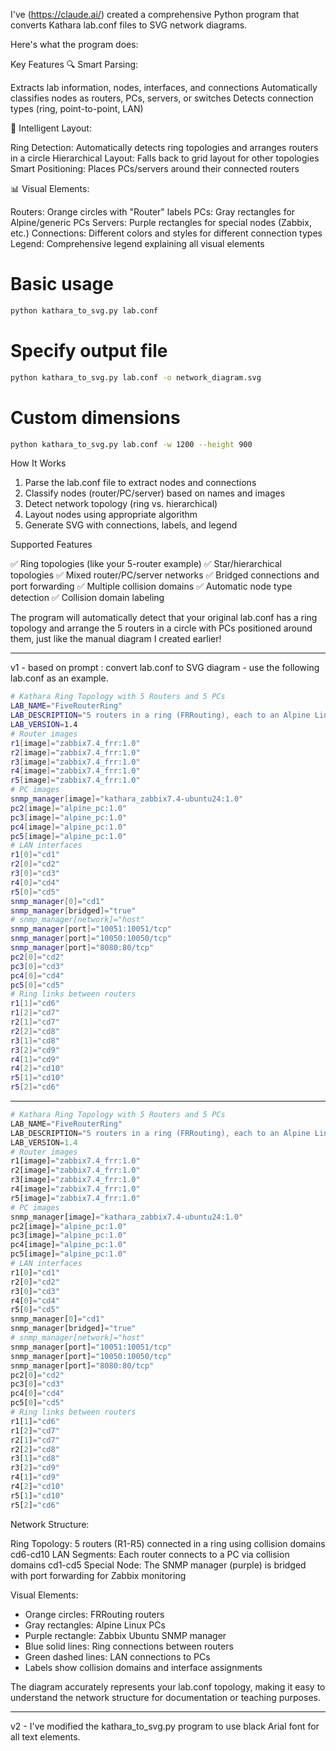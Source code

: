 
I've (https://claude.ai/) created a comprehensive Python program that converts Kathara lab.conf files to SVG network diagrams. 

Here's what the program does:

Key Features
🔍 Smart Parsing:

Extracts lab information, nodes, interfaces, and connections
Automatically classifies nodes as routers, PCs, servers, or switches
Detects connection types (ring, point-to-point, LAN)

🎨 Intelligent Layout:

Ring Detection: Automatically detects ring topologies and arranges routers in a circle
Hierarchical Layout: Falls back to grid layout for other topologies
Smart Positioning: Places PCs/servers around their connected routers

📊 Visual Elements:

Routers: Orange circles with "Router" labels
PCs: Gray rectangles for Alpine/generic PCs
Servers: Purple rectangles for special nodes (Zabbix, etc.)
Connections: Different colors and styles for different connection types
Legend: Comprehensive legend explaining all visual elements


# Basic usage
``` bash
python kathara_to_svg.py lab.conf
```
# Specify output file
``` bash
python kathara_to_svg.py lab.conf -o network_diagram.svg
``` 
# Custom dimensions
``` bash
python kathara_to_svg.py lab.conf -w 1200 --height 900
```

How It Works

1. Parse the lab.conf file to extract nodes and connections
2. Classify nodes (router/PC/server) based on names and images
3. Detect network topology (ring vs. hierarchical)
4. Layout nodes using appropriate algorithm
5. Generate SVG with connections, labels, and legend

Supported Features

✅ Ring topologies (like your 5-router example)
✅ Star/hierarchical topologies
✅ Mixed router/PC/server networks
✅ Bridged connections and port forwarding
✅ Multiple collision domains
✅ Automatic node type detection
✅ Collision domain labeling

The program will automatically detect that your original lab.conf has a ring topology and arrange the 5 routers in a circle with PCs positioned around them, just like the manual diagram I created earlier!

***

v1 - based on prompt : convert lab.conf to SVG diagram - use the following lab.conf as an example. 

``` bash
# Kathara Ring Topology with 5 Routers and 5 PCs
LAB_NAME="FiveRouterRing"
LAB_DESCRIPTION="5 routers in a ring (FRRouting), each to an Alpine Linux PC"
LAB_VERSION=1.4
# Router images
r1[image]="zabbix7.4_frr:1.0"
r2[image]="zabbix7.4_frr:1.0"
r3[image]="zabbix7.4_frr:1.0"
r4[image]="zabbix7.4_frr:1.0"
r5[image]="zabbix7.4_frr:1.0"
# PC images
snmp_manager[image]="kathara_zabbix7.4-ubuntu24:1.0"
pc2[image]="alpine_pc:1.0"
pc3[image]="alpine_pc:1.0"
pc4[image]="alpine_pc:1.0"
pc5[image]="alpine_pc:1.0"
# LAN interfaces
r1[0]="cd1"
r2[0]="cd2"
r3[0]="cd3"
r4[0]="cd4"
r5[0]="cd5"
snmp_manager[0]="cd1"
snmp_manager[bridged]="true"
# snmp_manager[network]="host"
snmp_manager[port]="10051:10051/tcp"
snmp_manager[port]="10050:10050/tcp"
snmp_manager[port]="8080:80/tcp"
pc2[0]="cd2"
pc3[0]="cd3"
pc4[0]="cd4"
pc5[0]="cd5"
# Ring links between routers
r1[1]="cd6"
r1[2]="cd7"
r2[1]="cd7"
r2[2]="cd8"
r3[1]="cd8"
r3[2]="cd9"
r4[1]="cd9"
r4[2]="cd10"
r5[1]="cd10"
r5[2]="cd6"
```
***
``` python
# Kathara Ring Topology with 5 Routers and 5 PCs
LAB_NAME="FiveRouterRing"
LAB_DESCRIPTION="5 routers in a ring (FRRouting), each to an Alpine Linux PC"
LAB_VERSION=1.4
# Router images
r1[image]="zabbix7.4_frr:1.0"
r2[image]="zabbix7.4_frr:1.0"
r3[image]="zabbix7.4_frr:1.0"
r4[image]="zabbix7.4_frr:1.0"
r5[image]="zabbix7.4_frr:1.0"
# PC images
snmp_manager[image]="kathara_zabbix7.4-ubuntu24:1.0"
pc2[image]="alpine_pc:1.0"
pc3[image]="alpine_pc:1.0"
pc4[image]="alpine_pc:1.0"
pc5[image]="alpine_pc:1.0"
# LAN interfaces
r1[0]="cd1"
r2[0]="cd2"
r3[0]="cd3"
r4[0]="cd4"
r5[0]="cd5"
snmp_manager[0]="cd1"
snmp_manager[bridged]="true"
# snmp_manager[network]="host"
snmp_manager[port]="10051:10051/tcp"
snmp_manager[port]="10050:10050/tcp"
snmp_manager[port]="8080:80/tcp"
pc2[0]="cd2"
pc3[0]="cd3"
pc4[0]="cd4"
pc5[0]="cd5"
# Ring links between routers
r1[1]="cd6"
r1[2]="cd7"
r2[1]="cd7"
r2[2]="cd8"
r3[1]="cd8"
r3[2]="cd9"
r4[1]="cd9"
r4[2]="cd10"
r5[1]="cd10"
r5[2]="cd6"
```

Network Structure:

Ring Topology: 5 routers (R1-R5) connected in a ring using collision domains cd6-cd10
LAN Segments: Each router connects to a PC via collision domains cd1-cd5
Special Node: The SNMP manager (purple) is bridged with port forwarding for Zabbix monitoring

Visual Elements:

- Orange circles: FRRouting routers
- Gray rectangles: Alpine Linux PCs
- Purple rectangle: Zabbix Ubuntu SNMP manager
- Blue solid lines: Ring connections between routers
- Green dashed lines: LAN connections to PCs
- Labels show collision domains and interface assignments

The diagram accurately represents your lab.conf topology, making it easy to understand the network structure for documentation or teaching purposes.

***

v2 - I've modified the kathara_to_svg.py program to use black Arial font for all text elements.
